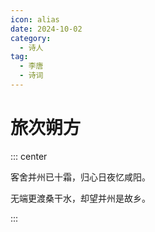 ```yaml
---
icon: alias
date: 2024-10-02
category:
  - 诗人
tag:
  - 李唐
  - 诗词
---
```


# 旅次朔方

<!-- more -->


::: center 

客舍并州已十霜，归心日夜忆咸阳。

无端更渡桑干水，却望并州是故乡。

:::